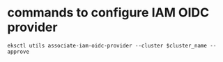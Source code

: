 # commands to configure IAM OIDC provider


```eksctl utils associate-iam-oidc-provider --cluster $cluster_name --approve```
